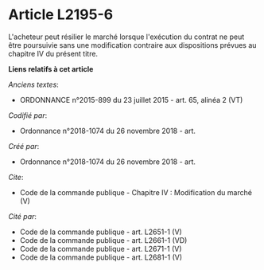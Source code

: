 # Article L2195-6

L'acheteur peut résilier le marché lorsque l'exécution du contrat ne peut être poursuivie sans une modification contraire aux
dispositions prévues au chapitre IV du présent titre.

**Liens relatifs à cet article**

_Anciens textes_:

  - ORDONNANCE n°2015-899 du 23 juillet 2015 - art. 65, alinéa 2 (VT)

_Codifié par_:

  - Ordonnance n°2018-1074 du 26 novembre 2018 - art.

_Créé par_:

  - Ordonnance n°2018-1074 du 26 novembre 2018 - art.

_Cite_:

  - Code de la commande publique -  Chapitre IV : Modification du marché (V)

_Cité par_:

  - Code de la commande publique - art. L2651-1 (V)
  - Code de la commande publique - art. L2661-1 (VD)
  - Code de la commande publique - art. L2671-1 (V)
  - Code de la commande publique - art. L2681-1 (V)
